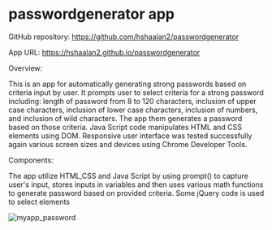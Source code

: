# passwordgenerator app
GitHub repository: https://github.com/hshaalan2/passwordgenerator

App URL: https://hshaalan2.github.io/passwordgenerator

Overview:

This is an app for automatically generating strong passwords based on criteria input by user. It prompts user to select criteria for a strong password including: length of password from 8 to 120 characters, inclusion of upper case characters, inclusion of lower case characters, inclusion of numbers, and inclusion of wild characters. The app them generates a password based on those criteria.  Java Script code manipulates HTML and CSS elements using DOM. Responsive user interface was tested successfully again various screen sizes and devices using Chrome Developer Tools. 

Components:

The app utilize HTML,CSS and Java Script by using prompt() to capture user's input, stores inputs in variables and then uses various math functions to generate password based on provided criteria. Some jQuery code is used to select elements

![myapp_password](https://user-images.githubusercontent.com/77016211/114246064-abe84180-995f-11eb-8c9d-bcb0248b2d8f.png)
